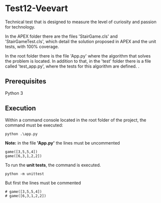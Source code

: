 
# Test12-Veevart
Technical test that is designed to measure the level of curiosity and passion for technology.

In the APEX folder there are the files 'StairGame.cls' and 'StairGameTest.cls', which detail the solution proposed in APEX and the unit tests, with 100% coverage.

In the root folder there is the file 'App.py' where the algorithm that solves the problem is located. In addition to that, in the 'test' folder there is a file called 'test_app.py', where the tests for this algorithm are defined. .
## Prerequisites

Python 3
## Execution

Within a command console located in the root folder of the project, the command must be executed:
```
python .\app.py
```
**Note:**
in the file **'App.py'** the lines must be uncommented
```
game([3,5,5,4])
game([6,3,1,2,2])

```
To run the **unit tests**, the command is executed.
```
python -m unittest
```
But first the lines must be commented
```
# game([3,5,5,4])
# game([6,3,1,2,2])

```